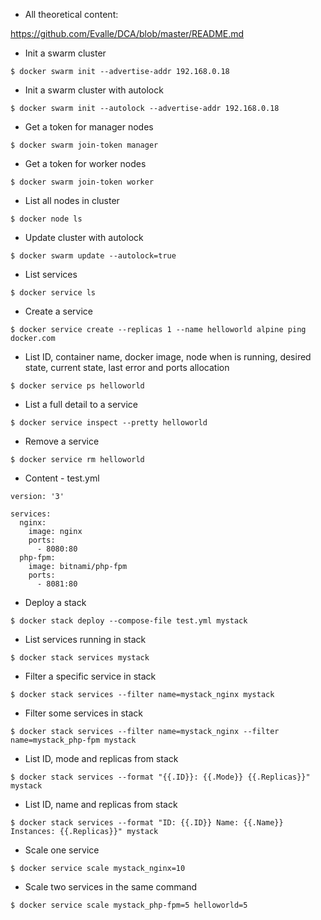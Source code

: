* All theoretical content:

https://github.com/Evalle/DCA/blob/master/README.md

* Init a swarm cluster

```$ docker swarm init --advertise-addr 192.168.0.18```

* Init a swarm cluster with autolock

```$ docker swarm init --autolock --advertise-addr 192.168.0.18```

* Get a token for manager nodes

```$ docker swarm join-token manager```

* Get a token for worker nodes

```$ docker swarm join-token worker```

* List all nodes in cluster

```$ docker node ls```

* Update cluster with autolock

```$ docker swarm update --autolock=true```

* List services

```$ docker service ls```

* Create a service

```$ docker service create --replicas 1 --name helloworld alpine ping docker.com```

* List ID, container name, docker image, node when is running, desired state, current state, last error and ports allocation

```$ docker service ps helloworld```

* List a full detail to a service

```$ docker service inspect --pretty helloworld```

* Remove a service

```$ docker service rm helloworld```

* Content - test.yml

```
version: '3'

services:
  nginx:
    image: nginx
    ports:
      - 8080:80
  php-fpm:
    image: bitnami/php-fpm
    ports:
      - 8081:80
```
* Deploy a stack

```$ docker stack deploy --compose-file test.yml mystack```

* List services running in stack

```$ docker stack services mystack```

* Filter a specific service in stack

```$ docker stack services --filter name=mystack_nginx mystack```

* Filter some services in stack

```$ docker stack services --filter name=mystack_nginx --filter name=mystack_php-fpm mystack```

* List ID, mode and replicas from stack

```$ docker stack services --format "{{.ID}}: {{.Mode}} {{.Replicas}}" mystack```

* List ID, name and replicas from stack

```$ docker stack services --format "ID: {{.ID}} Name: {{.Name}} Instances: {{.Replicas}}" mystack```

* Scale one service 

```$ docker service scale mystack_nginx=10```

* Scale two services in the same command 

```$ docker service scale mystack_php-fpm=5 helloworld=5```
